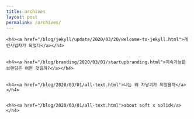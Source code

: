 ```yaml
---
title: archives
layout: post
permalink: /archives/
---
```


<div class="article-list">
  
    <h4><a href="/blog/jekyll/update/2020/03/20/welcome-to-jekyll.html">개인사업자가 되었다</a></h4>

  
    <h4><a href="/blog/branding/2020/03/01/startupbranding.html">지속가능한 브랜딩은 어떤 것일까?</a></h4>

  
    <h4><a href="/blog/2020/03/01/all-text.html">나는 왜 자낳괴가 되었을까</a></h4>

  
    <h4><a href="/blog/2020/03/01/all-text.html">about soft x solid</a></h4>

  
</div>
